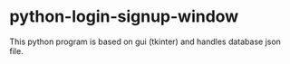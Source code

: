 # python-login-signup-window
This python program is based on gui (tkinter) and handles database json file.
